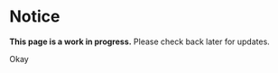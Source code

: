 <tcds-dialog open id="notification-wip">
  <h1>Notice</h1>

  <p>
    <strong>This page is a work in progress.</strong> Please check back later for updates.
  </p>

  <tcds-button variant="secondary" controls="notification-wip">Okay</tcds-button>
</tcds-dialog>
